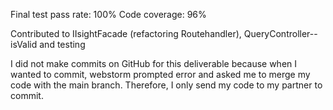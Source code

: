  Final test pass rate: 100%
 Code coverage: 96%
 
 Contributed to IIsightFacade (refactoring Routehandler), QueryController--isValid and testing
 
 I did not make commits on GitHub for this deliverable because when I wanted to commit, webstorm prompted error and asked me to merge my code with the main branch.
 Therefore, I only send my code to my partner to commit.
